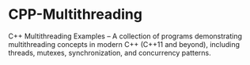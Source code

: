 # CPP-Multithreading
C++ Multithreading Examples – A collection of programs demonstrating multithreading concepts in modern C++ (C++11 and beyond), including threads, mutexes, synchronization, and concurrency patterns.
